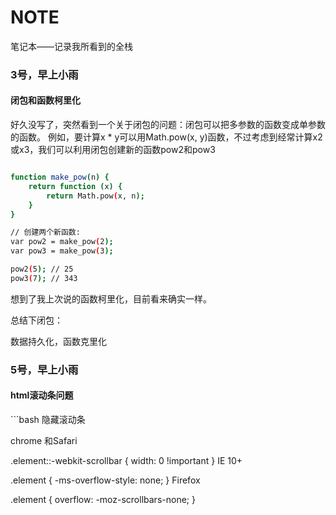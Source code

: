 # NOTE
笔记本——记录我所看到的全栈

<h3>3号，早上小雨</h3>
<h4>闭包和函数柯里化</h4>
好久没写了，突然看到一个关于闭包的问题：闭包可以把多参数的函数变成单参数的函数。
例如，要计算x * y可以用Math.pow(x, y)函数，不过考虑到经常计算x2或x3，我们可以利用闭包创建新的函数pow2和pow3

```bash

function make_pow(n) {
    return function (x) {
        return Math.pow(x, n);
    }
}

// 创建两个新函数:
var pow2 = make_pow(2);
var pow3 = make_pow(3);

pow2(5); // 25
pow3(7); // 343

```
想到了我上次说的函数柯里化，目前看来确实一样。
<p>总结下闭包：</p>
<p>数据持久化，函数克里化</p>

<h3>5号，早上小雨</h3>
<h4>html滚动条问题</h4>
```bash
隐藏滚动条

chrome 和Safari

.element::-webkit-scrollbar { width: 0 !important }
IE 10+

.element { -ms-overflow-style: none; }
Firefox

.element { overflow: -moz-scrollbars-none; }

```

